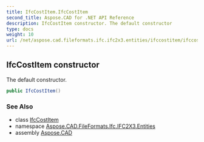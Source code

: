 ```yaml
---
title: IfcCostItem.IfcCostItem
second_title: Aspose.CAD for .NET API Reference
description: IfcCostItem constructor. The default constructor
type: docs
weight: 10
url: /net/aspose.cad.fileformats.ifc.ifc2x3.entities/ifccostitem/ifccostitem/
---
```

## IfcCostItem constructor

The default constructor.

```csharp
public IfcCostItem()
```

### See Also

* class [IfcCostItem](../)
* namespace [Aspose.CAD.FileFormats.Ifc.IFC2X3.Entities](../../ifccostitem/)
* assembly [Aspose.CAD](../../../)


